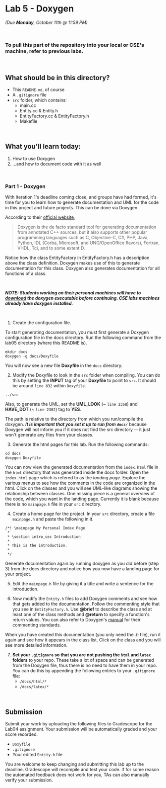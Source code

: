 # Lab 5 - Doxygen

*(Due **Monday**, October 11th @ 11:59 PM)*

<br>

### To pull this part of the repository into your local or CSE's machine, refer to previous labs.

<br>

## What should be in this directory?
<ul>
  <li>  This <code>README.md</code>, of course
  <li>  A <code>.gitignore</code> file
  <li>  <code>src</code> folder, which contains:
    <ul>
      <li>  main.cc
      <li>  Entity.cc & Entity.h
      <li>  EntityFactory.cc & EntityFactory.h
      <li>  Makefile
    </ul>
</ul>

<br>

## What you'll learn today:
<ol>
  <li>  How to use Doxygen
  <li>  ...and how to document code with it as well
</ol>

<br>

### Part 1 - Doxygen

With Iteration 1's deadline coming close, and groups have had formed, it's time for you to learn how to generate documentation and UML for the code in this project and future projects. This can be done via Doxygen.

According to their [official website](https://www.doxygen.nl/index.html),
> Doxygen is the de facto standard tool for generating documentation from
> annotated C++ sources, but it also supports other popular programming languages
> such as C, Objective-C, C#, PHP, Java, Python, IDL (Corba, Microsoft, and
> UNO/OpenOffice flavors), Fortran, VHDL, Tcl, and to some extent D.

Notice how the class EntityFactory in EntityFactory.h has a description above the
class definition. Doxygen makes use of this to generate documentation for this
class. Doxygen also generates documentation for all functions of a class.

<br>

***NOTE: Students working on their personal machines will have to [download](https://www.doxygen.nl/manual/install.html) the
doxygen executable before continuing. CSE labs machines already have doxygen
installed.***

<br>

1. Create the configuration file.

  To start generating documentation, you must first generate a Doxygen
  configuration file in the docs directory. Run the following command from the
  lab05 directory (where this README is).

  ```
  mkdir docs
  doxygen -g docs/Doxyfile
  ```

  You will now see a new file **Doxyfile** in the <code>docs</code> directory.

2. Modify the Doxyfile to look in the <code>src</code> folder when compiling. You can do
   this by setting the **INPUT** tag of your **Doxyfile** to point to <code>src</code>. It should be around `line 832` within `Doxyfile`.

  ```
  ../src
  ```
  Also, to generate the UML, set the **UML_LOOK** (~ `line 2368`) and **HAVE_DOT** (~ `line 2302`) tag to **YES**.

  The path is relative to the directory from which you run/compile the doxygen. ***It is important that you set it up to run from `docs/`*** because Doxygen will not inform you if it does not find the src directory -- it just won't generate any files from your classes.

3. Generate the html pages for this lab. Run the following commands:
  ```
  cd docs
  doxygen Doxyfile
  ```

  You can now view the generated documentation from the `index.html` file in the
  `html` directory that was generated inside the docs folder. Open the `index.html` page which is refered to as the *landing page*. Explore the various menus to see how the comments in the code are organized in the html. Click on the classes and you will see UML-like diagrams showing the relationship between classes. One missing piece is a general overview of the code, which you want in the landing page. Currently it is blank because there is no `mainpage.h` file in your `src` directory.

4. Create a home page for the project. In your ``src`` directory, create a file
   `mainpage.h` and paste the following in it.

  ```
  /*! \mainpage My Personal Index Page
   *
   * \section intro_sec Introduction
   *
   * This is the introduction.
   *
   */
 ```

  Generate documentation again by running doxygen as you did before (step 3) from the
  docs directory and notice how you now have a landing page for your project.

 5. Edit the `mainpage.h` file by giving it a title and write a
    sentence for the introduction.

 6. Now modify the `Entity.h` files to add Doxygen comments and see how that gets added to the documentation. Follow the commenting style that you see in `EntityFactory.h`. Use **@brief** to describe the class and at least one of the class methods and **@return** to specify a function's return values. You can also refer to Doxygen's [manual](https://www.doxygen.nl/manual/docblocks.html) for their commenting standards.

   When you have created this documentation (you only need the _.h_
   file), run it again and see how it appears in the class list. Click on the
   class and you will see more detailed information.

7. **Set your `.gitignore` so that you are not pushing the `html` and `latex` folders** to your repo. These take a lot of space and can be generated from the Doxygen file, thus there is no need to have them in your repo. You can do this by appending the following entries to your `.gitignore` file:
      - `/docs/html/*`
      - `/docs/latex/*`

<br>

## **Submission**

Submit your work by uploading the following files to Gradescope for the Lab04 assignment. Your submission will be automatically graded and your score recorded.

<ul>
  <li>  <code>Doxyfile</code>
  <li>  <code>.gitignore</code>
  <li>  Your edited <code>Entity.h</code> file
</ul>

You are welcome to keep changing and submitting this lab up to the deadline. Gradescope will recompile and test your code. If for some reason the automated feedback does not work for you, TAs can also manually verify your submission.